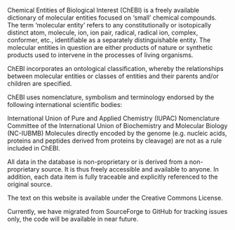 Chemical Entities of Biological Interest (ChEBI) is a freely available dictionary of molecular entities focused on ‘small’ chemical compounds. The term ‘molecular entity’ refers to any constitutionally or isotopically distinct atom, molecule, ion, ion pair, radical, radical ion, complex, conformer, etc., identifiable as a separately distinguishable entity. The molecular entities in question are either products of nature or synthetic products used to intervene in the processes of living organisms.

ChEBI incorporates an ontological classification, whereby the relationships between molecular entities or classes of entities and their parents and/or children are specified.

ChEBI uses nomenclature, symbolism and terminology endorsed by the following international scientific bodies:

International Union of Pure and Applied Chemistry (IUPAC)
Nomenclature Committee of the International Union of Biochemistry and Molecular Biology (NC-IUBMB)
Molecules directly encoded by the genome (e.g. nucleic acids, proteins and peptides derived from proteins by cleavage) are not as a rule included in ChEBI.

All data in the database is non-proprietary or is derived from a non-proprietary source. It is thus freely accessible and available to anyone. In addition, each data item is fully traceable and explicitly referenced to the original source.

The text on this website is available under the Creative Commons License.

Currently, we have migrated from SourceForge to GitHub for tracking issues only, the code will be available in near future.

